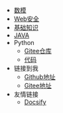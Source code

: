 * [数模](/README.md)
* [Web安全](/docs/README.md)
* [基础知识](/learn/README.md)
* [JAVA](/JAVA/README.md)
* Python
  * [Gitee仓库](https://gitee.com/MoneyJoy/mcm)
  * [代码](Python/README.md)
* 链接到我  
  * [Github地址](https://github.com/MoneyJoy)
  * [Gitee地址](https://gitee.com/MoneyJoy)
* 友情链接
  * [Docsify](https://docsify.js.org/#/)

